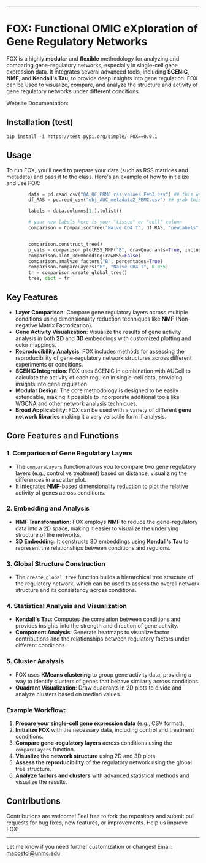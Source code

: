 
---

# FOX: **F**unctional OMIC  e**X**ploration of Gene Regulatory Networks

FOX is a highly **modular** and **flexible** methodology for analyzing and comparing gene-regulatory networks, especially in single-cell gene expression data. It integrates several advanced tools, including **SCENIC**, **NMF**, and **Kendall's Tau**, to provide deep insights into gene regulation. FOX can be used to visualize, compare, and analyze the structure and activity of gene regulatory networks under different conditions.

Website Documentation: 

## Installation (test)

	pip install -i https://test.pypi.org/simple/ FOX==0.0.1

## Usage

To run FOX, you'll need to prepare your data (such as RSS matrices and metadata) and pass it to the class. Here's an example of how to initialize and use FOX:

```python
        data = pd.read_csv("QA_QC_PBMC_rss_values_Feb3.csv") ## this would be one comparison (RSS)
        df_RAS = pd.read_csv("obj_AUC_metadata2_PBMC.csv") ## grab this from your SCENIC stuff, include ALL METADATA AUC AND cellLabels

        labels = data.columns[1:].tolist()

        # your new labels here is your "tissue" or "cell" column
        comparison = ComparisonTree("Naive CD4 T", df_RAS, "newLabels", data, labels, "Unnamed: 0", "3.5_AUCellThresholds_Info_PVMC_QA_QC.tsv")


        comparison.construct_tree() 
        p_vals = comparison.plotRSS_NMF("B", drawQuadrants=True, include_pvals=True)
        comparison.plot_3dEmbedding(rawRSS=False)
        comparison.analyze_factors("B", percentages=True)
        comparison.compareLayers("B", "Naive CD4 T", 0.055)
        tr = comparison.create_global_tree()
        tree, dict = tr

```

## Key Features
- **Layer Comparison**: Compare gene regulatory layers across multiple conditions using dimensionality reduction techniques like **NMF** (Non-negative Matrix Factorization).
- **Gene Activity Visualization**: Visualize the results of gene activity analysis in both **2D** and **3D** embeddings with customized plotting and color mappings.
- **Reproducibility Analysis**: FOX includes methods for assessing the reproducibility of gene-regulatory network structures across different experiments or conditions.
- **SCENIC Integration**: FOX uses SCENIC in combination with AUCell to calculate the activity of each regulon in single-cell data, providing insights into gene regulation.
- **Modular Design**: The core methodology is designed to be easily extendable, making it possible to incorporate additional tools like WGCNA and other network analysis techniques.
- **Broad Applicability**: FOX can be used with a variety of different **gene network libraries** making it a very versatile form if analysis.

## Core Features and Functions

### 1. **Comparison of Gene Regulatory Layers**
   - The `compareLayers` function allows you to compare two gene regulatory layers (e.g., control vs treatment) based on distance, visualizing the differences in a scatter plot.
   - It integrates **NMF**-based dimensionality reduction to plot the relative activity of genes across conditions.

### 2. **Embedding and Analysis**
   - **NMF Transformation**: FOX employs **NMF** to reduce the gene-regulatory data into a 2D space, making it easier to visualize the underlying structure of the networks.
   - **3D Embedding**: It constructs 3D embeddings using **Kendall's Tau** to represent the relationships between conditions and regulons.

### 3. **Global Structure Construction**
   - The `create_global_tree` function builds a hierarchical tree structure of the regulatory network, which can be used to assess the overall network structure and its consistency across conditions.

### 4. **Statistical Analysis and Visualization**
   - **Kendall's Tau**: Computes the correlation between conditions and provides insights into the strength and direction of gene activity.
   - **Component Analysis**: Generate heatmaps to visualize factor contributions and the relationships between regulatory factors under different conditions.

### 5. **Cluster Analysis**
   - FOX uses **KMeans clustering** to group gene activity data, providing a way to identify clusters of genes that behave similarly across conditions.
   - **Quadrant Visualization**: Draw quadrants in 2D plots to divide and analyze clusters based on median values.



### Example Workflow:
1. **Prepare your single-cell gene expression data** (e.g., CSV format).
2. **Initialize FOX** with the necessary data, including control and treatment conditions.
3. **Compare gene-regulatory layers** across conditions using the `compareLayers` function.
4. **Visualize the network structure** using 2D and 3D plots.
5. **Assess the reproducibility** of the regulatory network using the global tree structure.
6. **Analyze factors and clusters** with advanced statistical methods and visualize the results.

## Contributions

Contributions are welcome! Feel free to fork the repository and submit pull requests for bug fixes, new features, or improvements. Help us improve FOX!

---

Let me know if you need further customization or changes! Email: mapostol@unmc.edu
